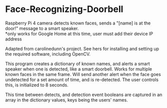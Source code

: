 # Face-Recognizing-Doorbell
Raspberry Pi 4 camera detects known faces, sends a "[name] is at the door!" message to a smart speaker.   
*only works for Google Home at this time, user must add their device IP address  

Adapted from carolinedunn's project. See hers for installing and setting up the required software, including OpenCV.

This program creates a dictionary of known names, and alerts a smart speaker when one is detected, like a smart doorbell. Works for multiple known faces in the same frame. Will send another alert when the face goes undetected for a set amount of time, and is re-detected. The user controls this, is initialized to 8 seconds. 

This time between detects, and detection event booleans are captured in an array in the dictionary values, keys being the users' names.
